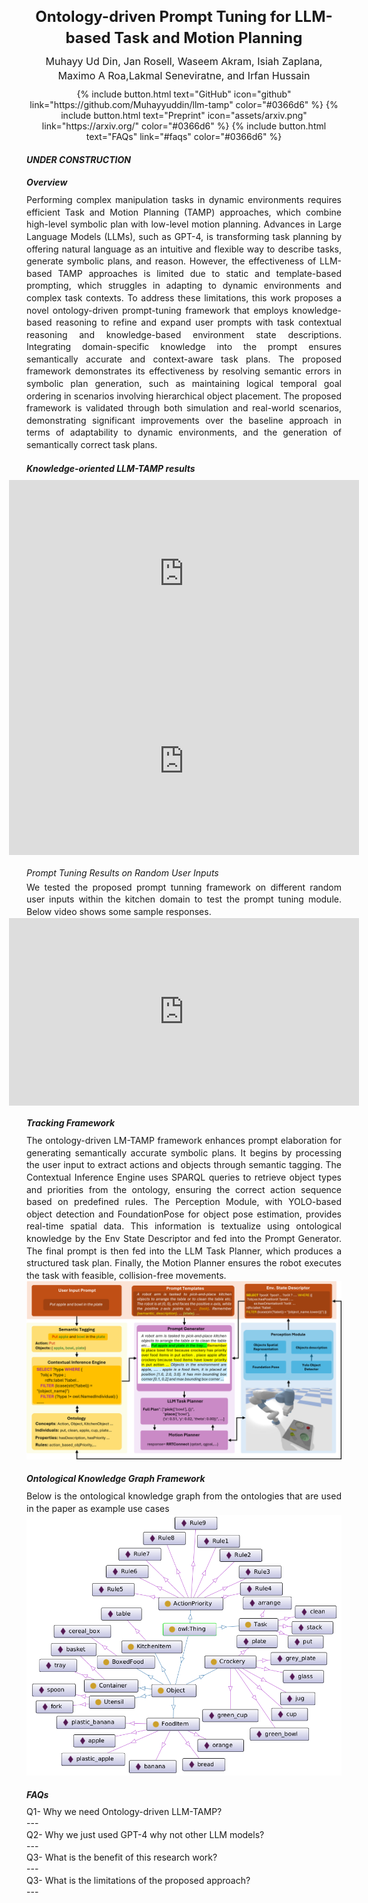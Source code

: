 <meta http-equiv="Content-Security-Policy" content="script-src 'self' 'unsafe-eval';">

<div  id="home" style="text-align: center; font-size: 24px; margin-bottom: 10px; font-weight: bold; line-height: 1.4;">
        Ontology-driven Prompt Tuning for LLM-based Task and Motion Planning
</div>
<div style="text-align: center; font-size: 16px; margin-bottom: 10px; line-height: 1.4;">
    Muhayy Ud Din, Jan Rosell, Waseem Akram, Isiah Zaplana, Maximo A Roa,Lakmal Seneviratne, and Irfan Hussain
</div>
<div style="text-align: center;">
  {% include button.html text="GitHub" icon="github" link="https://github.com/Muhayyuddin/llm-tamp" color="#0366d6" %}
  {% include button.html text="Preprint" icon="assets/arxiv.png" link="https://arxiv.org/" color="#0366d6"  %}
  {% include button.html text="FAQs"  link="#faqs" color="#0366d6"  %}
</div>
<h5 style="margin-bottom: 10px; color=red"> UNDER CONSTRUCTION </h5>

<h5 style="margin-bottom: 10px;"> Overview </h5>
<div style="text-align: justify; font-size: 14px; margin-bottom: 10px; line-height: 1.4;">
Performing complex  manipulation tasks in dynamic environments requires efficient Task and Motion Planning (TAMP) approaches, which combine high-level symbolic plan with low-level motion planning. Advances in Large Language Models (LLMs), such as GPT-4, is transforming task planning by offering natural language as an intuitive and flexible way to describe tasks, generate symbolic plans, and reason. However, the effectiveness of LLM-based TAMP approaches is limited due to static and template-based prompting, which struggles in adapting to dynamic environments and complex task contexts. To address these limitations, this work proposes a novel ontology-driven prompt-tuning framework that employs knowledge-based reasoning to refine and expand user prompts with task contextual reasoning and knowledge-based environment state descriptions. Integrating domain-specific knowledge into the prompt ensures semantically accurate and context-aware task plans. The proposed framework demonstrates its effectiveness by resolving semantic errors in symbolic plan generation, such as maintaining logical temporal goal ordering in scenarios involving hierarchical object placement. The proposed framework is validated through both simulation and real-world scenarios, demonstrating significant improvements over the baseline approach in terms of adaptability to dynamic environments, and the generation of semantically correct task plans. 
</div>
<h5 style="margin-bottom: 10px;">Knowledge-oriented LLM-TAMP results</h5> 
<div style="display: flex; justify-content: center; align-items: center; flex-direction: column;">

  <iframe width="560" height="300" 
          src="https://www.youtube.com/?autoplay=1&mute=1&loop=1&playlist=nt7EuF2b9zk" 
          title="USV Tracking" frameborder="0" 
          allow="accelerometer; autoplay; clipboard-write; encrypted-media; gyroscope; picture-in-picture; web-share" 
          referrerpolicy="strict-origin-when-cross-origin" allowfullscreen>
  </iframe>

  <iframe width="560" height="300" 
          src="https://www.youtube.com/?autoplay=1&mute=1&loop=1&playlist=02cuiZU8Cv8" 
          title="YouTube video player" frameborder="0" 
          allow="accelerometer; autoplay; clipboard-write; encrypted-media; gyroscope; picture-in-picture; web-share" 
          referrerpolicy="strict-origin-when-cross-origin" allowfullscreen>
  </iframe>

</div>

<h6 style="margin-bottom: 5px;"> Prompt Tuning Results on Random User Inputs</h6>
<div style="text-align: justify; font-size: 14px; line-height: 1.4;">
    We tested the proposed prompt tunning framework on different random user inputs within the kitchen domain to test the prompt tuning module. Below video shows some sample responses.
</div>
<div style="display: flex; justify-content: center; align-items: center; flex-direction: column;">

  <iframe width="560" height="300" 
          src="https://www.youtube.com?autoplay=1&mute=1&loop=1&playlist=6SRgelFJeew" 
          title="YouTube video player" frameborder="0" 
          allow="accelerometer; autoplay; clipboard-write; encrypted-media; gyroscope; picture-in-picture; web-share" 
          referrerpolicy="strict-origin-when-cross-origin" allowfullscreen>
  </iframe>

</div> 

<!--<div style="text-align: justify; font-size: 14px; line-height: 1.4;">
    Trackers performance on real data.
</div>
<div style="text-align: center;">
  <img src="assets/ssp4.png" alt="framework" />
</div>!-->

<h5 id="framework" style="margin-bottom: 10px;">Tracking Framework</h5>
<div style="text-align: justify; font-size: 14px; line-height: 1.4;">
The ontology-driven LM-TAMP framework enhances prompt elaboration for generating semantically accurate symbolic plans. It begins by processing the user input to extract actions and objects through semantic tagging. The Contextual Inference Engine uses SPARQL queries to retrieve object types and priorities from the ontology, ensuring the correct action sequence based on predefined rules. The Perception Module, with YOLO-based object detection and FoundationPose for object pose estimation, provides real-time spatial data. This information is textualize using ontological knowledge by the Env State Descriptor and fed into the Prompt Generator. The final prompt is then fed into the LLM Task Planner, which produces a structured task plan. Finally, the Motion Planner ensures the robot executes the task with feasible, collision-free movements.
</div>
<div style="text-align: center;">
  <img src="assets/ssp4.png" alt="framework" />
</div>

<h5 id="framework" style="margin-bottom: 10px;">Ontological Knowledge Graph Framework</h5>
<div style="text-align: justify; font-size: 14px; line-height: 1.4;">
Below is the ontological knowledge graph from the ontologies that are used in the paper as example use cases
</div>
<div style="text-align: center;">
  <img src="assets/ontograph.png" alt="framework" />
</div>

<h5 id="faqs" style="margin-bottom: 10px;">FAQs</h5>
<h8>Q1- Why we need Ontology-driven LLM-TAMP?</h8> 
<div style="text-align: justify; font-size: 14px; line-height: 1.4;">
---
</div>
<h8>Q2- Why we just used GPT-4 why not other LLM models?</h8> 
<div style="text-align: justify; font-size: 14px; line-height: 1.4;">
---
</div>
<h8>Q3- What is the benefit of this research work?</h8>
<div style="text-align: justify; font-size: 14px; line-height: 1.4;">
---
</div>
<h8>Q3- What is the limitations of the proposed approach?</h8>
<div style="text-align: justify; font-size: 14px; line-height: 1.4;">
---
</div>

